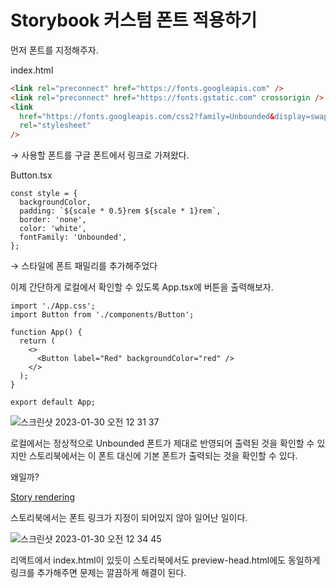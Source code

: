 # Storybook 커스텀 폰트 적용하기

먼저 폰트를 지정해주자.

index.html

```html
<link rel="preconnect" href="https://fonts.googleapis.com" />
<link rel="preconnect" href="https://fonts.gstatic.com" crossorigin />
<link
  href="https://fonts.googleapis.com/css2?family=Unbounded&display=swap"
  rel="stylesheet"
/>
```

→ 사용할 폰트를 구글 폰트에서 링크로 가져왔다.

Button.tsx

```tsx
const style = {
  backgroundColor,
  padding: `${scale * 0.5}rem ${scale * 1}rem`,
  border: 'none',
  color: 'white',
  fontFamily: 'Unbounded',
};
```

→ 스타일에 폰트 패밀리를 추가해주었다

이제 간단하게 로컬에서 확인할 수 있도록 App.tsx에 버튼을 출력해보자.

```tsx
import './App.css';
import Button from './components/Button';

function App() {
  return (
    <>
      <Button label="Red" backgroundColor="red" />
    </>
  );
}

export default App;
```

![스크린샷 2023-01-30 오전 12 31 37](https://user-images.githubusercontent.com/50559373/215337343-9a6f3e91-8ece-468e-af3b-788d653f63b8.png)

로컬에서는 정상적으로 Unbounded 폰트가 제대로 반영되어 출력된 것을 확인할 수 있지만 스토리북에서는 이 폰트 대신에 기본 폰트가 출력되는 것을 확인할 수 있다.

왜일까?

[Story rendering](https://storybook.js.org/docs/react/configure/story-rendering)

스토리북에서는 폰트 링크가 지정이 되어있지 않아 일어난 일이다.

![스크린샷 2023-01-30 오전 12 34 45](https://user-images.githubusercontent.com/50559373/215337351-e1bf6060-d896-45ee-a86c-c165a41b4422.png)

리액트에서 index.html이 있듯이 스토리북에서도 preview-head.html에도 동일하게 링크를 추가해주면 문제는 깔끔하게 해결이 된다.
